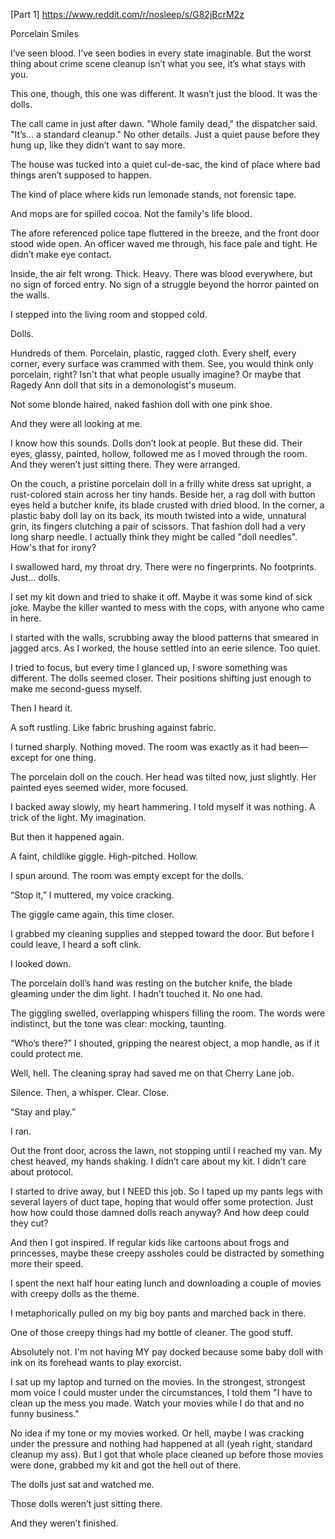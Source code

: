

[Part 1] https://www.reddit.com/r/nosleep/s/G82jBcrM2z


Porcelain Smiles

I’ve seen blood. I’ve seen bodies in every state imaginable. But the worst thing about crime scene cleanup isn’t what you see, it’s what stays with you. 

This one, though, this one was different. It wasn’t just the blood. It was the dolls.

The call came in just after dawn. "Whole family dead," the dispatcher said. "It’s... a standard cleanup." No other details. Just a quiet pause before they hung up, like they didn’t want to say more.

The house was tucked into a quiet cul-de-sac, the kind of place where bad things aren’t supposed to happen. 

The kind of place where kids run lemonade stands, not forensic tape.

And mops are for spilled cocoa. Not the family's life blood.

The afore referenced police tape fluttered in the breeze, and the front door stood wide open. An officer waved me through, his face pale and tight. He didn’t make eye contact.

Inside, the air felt wrong. Thick. Heavy. There was blood everywhere, but no sign of forced entry. No sign of a struggle beyond the horror painted on the walls.

I stepped into the living room and stopped cold.

Dolls.

Hundreds of them. Porcelain, plastic, ragged cloth. Every shelf, every corner, every surface was crammed with them. See, you would think only porcelain, right? Isn't that what people usually imagine? Or maybe that Ragedy Ann doll that sits in a demonologist's museum. 

Not some blonde haired, naked fashion doll with one pink shoe. 

And they were all looking at me.

I know how this sounds. Dolls don’t look at people. But these did. Their eyes, glassy, painted, hollow, followed me as I moved through the room. And they weren’t just sitting there. They were arranged.

On the couch, a pristine porcelain doll in a frilly white dress sat upright, a rust-colored stain across her tiny hands. Beside her, a rag doll with button eyes held a butcher knife, its blade crusted with dried blood. In the corner, a plastic baby doll lay on its back, its mouth twisted into a wide, unnatural grin, its fingers clutching a pair of scissors. That fashion doll had a very long sharp needle. I actually think they might be called "doll needles". How's that for irony?

I swallowed hard, my throat dry. There were no fingerprints. No footprints. Just... dolls.

I set my kit down and tried to shake it off. Maybe it was some kind of sick joke. Maybe the killer wanted to mess with the cops, with anyone who came in here.

I started with the walls, scrubbing away the blood patterns that smeared in jagged arcs. As I worked, the house settled into an eerie silence. Too quiet.

I tried to focus, but every time I glanced up, I swore something was different. The dolls seemed closer. Their positions shifting just enough to make me second-guess myself.

Then I heard it.

A soft rustling. Like fabric brushing against fabric.

I turned sharply. Nothing moved. The room was exactly as it had been—except for one thing.

The porcelain doll on the couch. Her head was tilted now, just slightly. Her painted eyes seemed wider, more focused.

I backed away slowly, my heart hammering. I told myself it was nothing. A trick of the light. My imagination.

But then it happened again.

A faint, childlike giggle. High-pitched. Hollow.

I spun around. The room was empty except for the dolls.

“Stop it,” I muttered, my voice cracking.

The giggle came again, this time closer.

I grabbed my cleaning supplies and stepped toward the door. But before I could leave, I heard a soft clink.

I looked down.

The porcelain doll’s hand was resting on the butcher knife, the blade gleaming under the dim light. I hadn’t touched it. No one had.

The giggling swelled, overlapping whispers filling the room. The words were indistinct, but the tone was clear: mocking, taunting.

“Who’s there?” I shouted, gripping the nearest object, a mop handle, as if it could protect me.

Well, hell. The cleaning spray had saved me on that Cherry Lane job.

Silence. Then, a whisper. Clear. Close.

“Stay and play.”

I ran.

Out the front door, across the lawn, not stopping until I reached my van. My chest heaved, my hands shaking. I didn’t care about my kit. I didn’t care about protocol.

I started to drive away, but I NEED this job. So I taped up my pants legs with several layers of duct tape, hoping that would offer some protection. Just how how could those damned dolls reach anyway? And how deep could they cut?

And then I got inspired. If regular kids like cartoons about frogs and princesses, maybe these creepy assholes could be distracted by something more their speed.

I spent the next half hour eating lunch and downloading a couple of movies with creepy dolls as the theme.

I metaphorically pulled on my big boy pants and marched back in there.

One of those creepy things had my bottle of cleaner. The good stuff.

Absolutely not. I'm not having MY pay docked because some baby doll with ink on its forehead wants to play exorcist. 

I sat up my laptop and turned on the movies. In the strongest, strongest mom voice I could muster under the circumstances, I told them "I have to clean up the mess you made. Watch your movies while I do that and no funny business."

No idea if my tone or my movies worked. Or hell, maybe I was cracking under the pressure and nothing had happened at all (yeah right, standard cleanup my ass). But I got that whole place cleaned up before those movies were done, grabbed my kit and got the hell out of there.

The dolls just sat and watched me.

Those dolls weren’t just sitting there.

And they weren’t finished.



